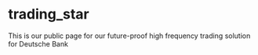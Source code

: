 # trading_star
This is our public page for our future-proof high frequency trading solution for Deutsche Bank
